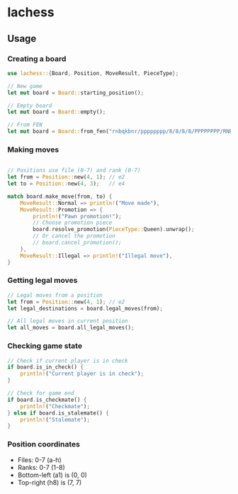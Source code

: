 # lachess

## Usage

### Creating a board

```rust
use lachess::{Board, Position, MoveResult, PieceType};

// New game
let mut board = Board::starting_position();

// Empty board
let mut board = Board::empty();

// From FEN
let mut board = Board::from_fen("rnbqkbnr/pppppppp/8/8/8/8/PPPPPPPP/RNBQKBNR w KQkq - 0 1").unwrap();
```

### Making moves

```rust

// Positions use file (0-7) and rank (0-7)
let from = Position::new(4, 1); // e2
let to = Position::new(4, 3);   // e4

match board.make_move(from, to) {
    MoveResult::Normal => println!("Move made"),
    MoveResult::Promotion => {
        println!("Pawn promotion!");
        // Choose promotion piece
        board.resolve_promotion(PieceType::Queen).unwrap();
        // Or cancel the promotion
        // board.cancel_promotion();
    },
    MoveResult::Illegal => println!("Illegal move"),
}
```

### Getting legal moves

```rust
// Legal moves from a position
let from = Position::new(4, 1); // e2
let legal_destinations = board.legal_moves(from);

// All legal moves in current position
let all_moves = board.all_legal_moves();
```

### Checking game state

```rust
// Check if current player is in check
if board.is_in_check() {
    println!("Current player is in check");
}

// Check for game end
if board.is_checkmate() {
    println!("Checkmate");
} else if board.is_stalemate() {
    println!("Stalemate");
}
```

### Position coordinates

- Files: 0-7 (a-h)
- Ranks: 0-7 (1-8)
- Bottom-left (a1) is (0, 0)
- Top-right (h8) is (7, 7)